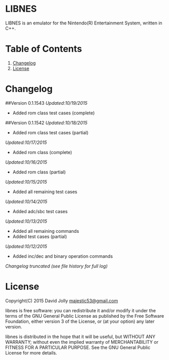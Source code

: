 LIBNES
======

LIBNES is an emulator for the Nintendo(R) Entertainment System, written in C++.

Table of Contents
=================

1. [Changelog](https://github.com/majestic53/libnes#changelog)
2. [License](https://github.com/majestic53/libnes#license)

Changelog
=========

##Version 0.1.1543
*Updated:10/19/2015*

* Added rom class test cases (complete)

##Version 0.1.1542
*Updated:10/18/2015*

* Added rom class test cases (partial)

*Updated:10/17/2015*

* Added rom class (complete)

*Updated:10/16/2015*

* Added rom class (partial)

*Updated:10/15/2015*

* Added all remaining test cases

*Updated:10/14/2015*

* Added adc/sbc test cases

*Updated:10/13/2015*

* Added all remaining commands
* Added test cases (partial)

*Updated:10/12/2015*

* Added inc/dec and binary operation commands

*Changelog truncated (see file history for full log)*

License
=======

Copyright(C) 2015 David Jolly <majestic53@gmail.com>

libnes is free software: you can redistribute it and/or modify
it under the terms of the GNU General Public License as published by
the Free Software Foundation, either version 3 of the License, or
(at your option) any later version.

libnes is distributed in the hope that it will be useful,
but WITHOUT ANY WARRANTY; without even the implied warranty of
MERCHANTABILITY or FITNESS FOR A PARTICULAR PURPOSE.  See the
GNU General Public License for more details.
